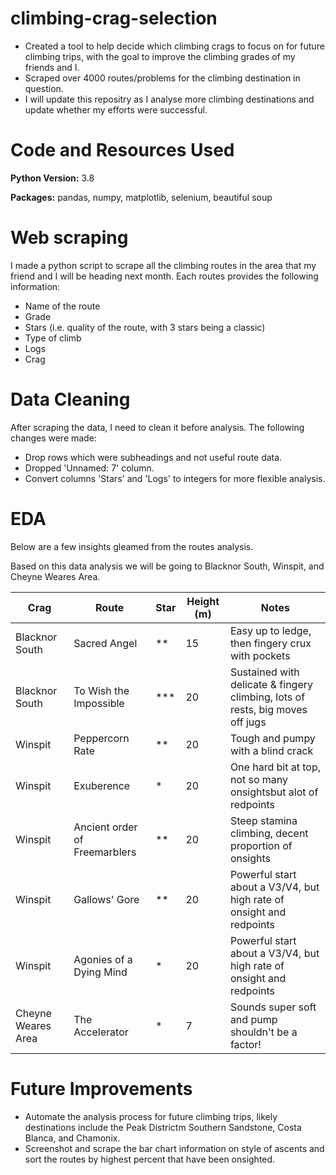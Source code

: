 # climbing-crag-selection

- Created a tool to help decide which climbing crags to focus on for future climbing trips, with the goal to improve the climbing grades of my friends and I.
- Scraped over 4000 routes/problems for the climbing destination in question.
- I will update this repositry as I analyse more climbing destinations and update whether my efforts were successful.

# Code and Resources Used
**Python Version:** 3.8

**Packages:** pandas, numpy, matplotlib, selenium, beautiful soup

# Web scraping
I made a python script to scrape all the climbing routes in the area that my friend and I will be heading next month. Each routes provides the following information:
- Name of the route
- Grade
- Stars (i.e. quality of the route, with 3 stars being a classic)
- Type of climb
- Logs 
- Crag

# Data Cleaning
After scraping the data, I need to clean it before analysis. The following changes were made:
- Drop rows which were subheadings and not useful route data.
- Dropped 'Unnamed: 7' column.
- Convert columns 'Stars' and 'Logs' to integers for more flexible analysis.

# EDA
Below are a few insights gleamed from the routes analysis.

Based on this data analysis we will be going to Blacknor South, Winspit, and Cheyne Weares Area.

|  Crag | Route  | Star | Height (m)  | Notes  |
|---|---|---|---|---|
| Blacknor South  | Sacred Angel  | ** | 15  | Easy up to ledge, then fingery crux with pockets |
| Blacknor South  | To Wish the Impossible   | *** | 20  | Sustained with delicate & fingery climbing, lots of rests, big moves off jugs  |
| Winspit  | Peppercorn Rate  | **  | 20  | Tough and pumpy with a blind crack  | 
| Winspit  | Exuberence  |  * | 20  | One hard bit at top, not so many onsightsbut alot of redpoints  | 
| Winspit  | Ancient order of Freemarblers  | **  | 20  | Steep stamina climbing, decent proportion of onsights  | 
| Winspit  | Gallows' Gore  |  ** | 20  | Powerful start about a V3/V4, but high rate of onsight and redpoints  | 
| Winspit  | Agonies of a Dying Mind  |  * | 20  | Powerful start about a V3/V4, but high rate of onsight and redpoints  | 
| Cheyne Weares Area  | The Accelerator  | *  | 7  |  Sounds super soft and pump shouldn't be a factor! | 

# Future Improvements
- Automate the analysis process for future climbing trips, likely destinations include the Peak Districtm Southern Sandstone, Costa Blanca, and Chamonix.
- Screenshot and scrape the bar chart information on style of ascents and sort the routes by highest percent that have been onsighted.

